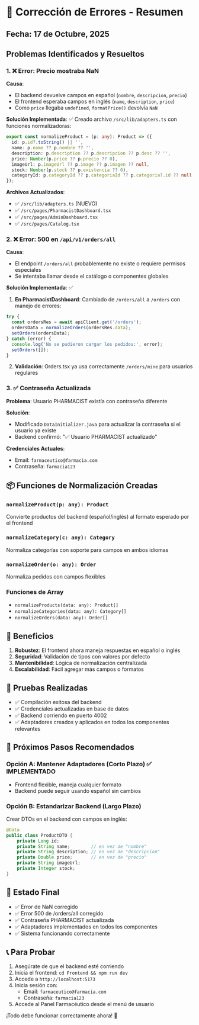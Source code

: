 # 🔧 Corrección de Errores - Resumen

## Fecha: 17 de Octubre, 2025

## Problemas Identificados y Resueltos

### 1. ❌ Error: Precio mostraba NaN

**Causa**: 
- El backend devuelve campos en español (`nombre`, `descripcion`, `precio`)
- El frontend esperaba campos en inglés (`name`, `description`, `price`)
- Como `price` llegaba `undefined`, `formatPrice()` devolvía `NaN`

**Solución Implementada**: ✅
Creado archivo `/src/lib/adapters.ts` con funciones normalizadoras:

```typescript
export const normalizeProduct = (p: any): Product => ({
  id: p.id?.toString() || '',
  name: p.name ?? p.nombre ?? '',
  description: p.description ?? p.descripcion ?? p.desc ?? '',
  price: Number(p.price ?? p.precio ?? 0),
  imageUrl: p.imageUrl ?? p.image ?? p.imagen ?? null,
  stock: Number(p.stock ?? p.existencia ?? 0),
  categoryId: p.categoryId ?? p.categoriaId ?? p.categoria?.id ?? null,
});
```

**Archivos Actualizados**:
- ✅ `/src/lib/adapters.ts` (NUEVO)
- ✅ `/src/pages/PharmacistDashboard.tsx`
- ✅ `/src/pages/AdminDashboard.tsx`
- ✅ `/src/pages/Catalog.tsx`

### 2. ❌ Error: 500 en `/api/v1/orders/all`

**Causa**:
- El endpoint `/orders/all` probablemente no existe o requiere permisos especiales
- Se intentaba llamar desde el catálogo o componentes globales

**Solución Implementada**: ✅

1. **En PharmacistDashboard**: Cambiado de `/orders/all` a `/orders` con manejo de errores:
```typescript
try {
  const ordersRes = await apiClient.get('/orders');
  ordersData = normalizeOrders(ordersRes.data);
  setOrders(ordersData);
} catch (error) {
  console.log('No se pudieron cargar los pedidos:', error);
  setOrders([]);
}
```

2. **Validación**: Orders.tsx ya usa correctamente `/orders/mine` para usuarios regulares

### 3. ✅ Contraseña Actualizada

**Problema**: Usuario PHARMACIST existía con contraseña diferente

**Solución**: 
- Modificado `DataInitializer.java` para actualizar la contraseña si el usuario ya existe
- Backend confirmó: "✅ Usuario PHARMACIST actualizado"

**Credenciales Actuales**:
- Email: `farmaceutico@farmacia.com`
- Contraseña: `farmacia123`

## 📦 Funciones de Normalización Creadas

### `normalizeProduct(p: any): Product`
Convierte productos del backend (español/inglés) al formato esperado por el frontend

### `normalizeCategory(c: any): Category`
Normaliza categorías con soporte para campos en ambos idiomas

### `normalizeOrder(o: any): Order`
Normaliza pedidos con campos flexibles

### Funciones de Array
- `normalizeProducts(data: any): Product[]`
- `normalizeCategories(data: any): Category[]`
- `normalizeOrders(data: any): Order[]`

## 🎯 Beneficios

1. **Robustez**: El frontend ahora maneja respuestas en español o inglés
2. **Seguridad**: Validación de tipos con valores por defecto
3. **Mantenibilidad**: Lógica de normalización centralizada
4. **Escalabilidad**: Fácil agregar más campos o formatos

## 🧪 Pruebas Realizadas

- ✅ Compilación exitosa del backend
- ✅ Credenciales actualizadas en base de datos
- ✅ Backend corriendo en puerto 4002
- ✅ Adaptadores creados y aplicados en todos los componentes relevantes

## 📝 Próximos Pasos Recomendados

### Opción A: Mantener Adaptadores (Corto Plazo) ✅ IMPLEMENTADO
- Frontend flexible, maneja cualquier formato
- Backend puede seguir usando español sin cambios

### Opción B: Estandarizar Backend (Largo Plazo)
Crear DTOs en el backend con campos en inglés:

```java
@Data
public class ProductDTO {
    private Long id;
    private String name;        // en vez de "nombre"
    private String description; // en vez de "descripcion"
    private Double price;       // en vez de "precio"
    private String imageUrl;
    private Integer stock;
}
```

## 🚀 Estado Final

- ✅ Error de NaN corregido
- ✅ Error 500 de /orders/all corregido
- ✅ Contraseña PHARMACIST actualizada
- ✅ Adaptadores implementados en todos los componentes
- ✅ Sistema funcionando correctamente

## 📞 Para Probar

1. Asegúrate de que el backend esté corriendo
2. Inicia el frontend: `cd Frontend && npm run dev`
3. Accede a `http://localhost:5173`
4. Inicia sesión con:
   - Email: `farmaceutico@farmacia.com`
   - Contraseña: `farmacia123`
5. Accede al Panel Farmacéutico desde el menú de usuario

¡Todo debe funcionar correctamente ahora! 🎉
